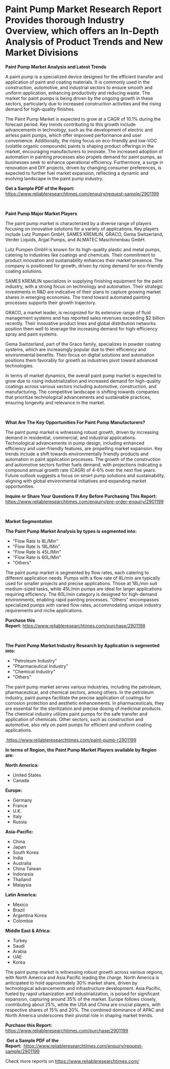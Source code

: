 <p><h1>Paint Pump Market Research Report Provides thorough Industry Overview, which offers an In-Depth Analysis of Product Trends and New Market Divisions</h1></p><p><strong>Paint Pump Market Analysis and Latest Trends</strong></p>
<p><p>A paint pump is a specialized device designed for the efficient transfer and application of paint and coating materials. It is commonly used in the construction, automotive, and industrial sectors to ensure smooth and uniform application, enhancing productivity and reducing waste. The market for paint pumps is being driven by the ongoing growth in these sectors, particularly due to increased construction activities and the rising demand for high-quality finishes.</p><p>The Paint Pump Market is expected to grow at a CAGR of 10.1% during the forecast period. Key trends contributing to this growth include advancements in technology, such as the development of electric and airless paint pumps, which offer improved performance and user convenience. Additionally, the rising focus on eco-friendly and low-VOC (volatile organic compounds) paints is shaping product offerings in the market, encouraging manufacturers to innovate. The increased adoption of automation in painting processes also propels demand for paint pumps, as businesses seek to enhance operational efficiency. Furthermore, a surge in renovation and DIY projects, driven by changing consumer preferences, is expected to further fuel market expansion, reflecting a dynamic and evolving landscape in the paint pump industry.</p></p>
<p><strong>Get a Sample PDF of the Report:&nbsp;</strong> <a href="https://www.reliableresearchtimes.com/enquiry/request-sample/2901199?utm_campaign=2624&utm_medium=2&utm_source=Github&utm_content=ia&utm_term=16032025&utm_id=paint-pump">https://www.reliableresearchtimes.com/enquiry/request-sample/2901199</a></p>
<p>&nbsp;</p>
<p><strong>Paint Pump Major Market Players</strong></p>
<p><p>The paint pump market is characterized by a diverse range of players focusing on innovative solutions for a variety of applications. Key players include Lutz Pumpen GmbH, SAMES KREMLIN, GRACO, Gema Switzerland, Verder Liquids, Argal Pumps, and ALMATEC Maschinenbau GmbH.</p><p>Lutz Pumpen GmbH is known for its high-quality plastic and metal pumps, catering to industries like coatings and chemicals. Their commitment to product innovation and sustainability enhances their market presence. The company is positioned for growth, driven by rising demand for eco-friendly coating solutions.</p><p>SAMES KREMLIN specializes in supplying finishing equipment for the paint industry, with a strong focus on technology and automation. Their strategic investments in R&D are indicative of their plans to capture growing market shares in emerging economies. The trend toward automated painting processes supports their growth trajectory.</p><p>GRACO, a market leader, is recognized for its extensive range of fluid management systems and has reported sales revenues exceeding $2 billion recently. Their innovative product lines and global distribution networks position them well to leverage the increasing demand for high-efficiency spray and paint systems.</p><p>Gema Switzerland, part of the Graco family, specializes in powder coating systems, which are increasingly popular due to their efficiency and environmental benefits. Their focus on digital solutions and automation positions them favorably for growth as industries pivot toward advanced technologies.</p><p>In terms of market dynamics, the overall paint pump market is expected to grow due to rising industrialization and increased demand for high-quality coatings across various sectors including automotive, construction, and manufacturing. The competitive landscape is shifting towards companies that prioritize technological advancements and sustainable practices, ensuring longevity and relevance in the market.</p></p>
<p>&nbsp;</p>
<p><strong>What Are The Key Opportunities For Paint Pump Manufacturers?</strong></p>
<p><p>The paint pump market is witnessing robust growth, driven by increasing demand in residential, commercial, and industrial applications. Technological advancements in pump design, including enhanced efficiency and user-friendly features, are propelling market expansion. Key trends include a shift towards environmentally friendly products and automation in paint application processes. The growth of the construction and automotive sectors further fuels demand, with projections indicating a compound annual growth rate (CAGR) of 4-6% over the next five years. Future outlook suggests a focus on smart pump solutions and sustainability, aligning with global environmental initiatives and expanding market opportunities.</p></p>
<p><strong>Inquire or Share Your Questions If Any Before Purchasing This Report:</strong> <a href="https://www.reliableresearchtimes.com/enquiry/pre-order-enquiry/2901199?utm_campaign=2624&utm_medium=2&utm_source=Github&utm_content=ia&utm_term=16032025&utm_id=paint-pump">https://www.reliableresearchtimes.com/enquiry/pre-order-enquiry/2901199</a></p>
<p>&nbsp;</p>
<p><strong>Market Segmentation</strong></p>
<p><strong>The Paint Pump Market Analysis by types is segmented into:</strong></p>
<p><ul><li>"Flow Rate Is 8L/Min"</li><li>"Flow Rate Is 18L/Min"</li><li>"Flow Rate Is 45L/Min"</li><li>"Flow Rate Is 60L/Min"</li><li>"Others"</li></ul></p>
<p><p>The paint pump market is segmented by flow rates, each catering to different application needs. Pumps with a flow rate of 8L/min are typically used for smaller projects and precise applications. Those at 18L/min suit medium-sized tasks, while 45L/min pumps are ideal for larger applications requiring efficiency. The 60L/min category is designed for high-demand environments, enabling rapid painting processes. "Others" encompasses specialized pumps with varied flow rates, accommodating unique industry requirements and niche applications.</p></p>
<p><strong>Purchase this Report:&nbsp;</strong><a href="https://www.reliableresearchtimes.com/purchase/2901199?utm_campaign=2624&utm_medium=2&utm_source=Github&utm_content=ia&utm_term=16032025&utm_id=paint-pump">https://www.reliableresearchtimes.com/purchase/2901199</a></p>
<p>&nbsp;</p>
<p><strong>The Paint Pump Market Industry Research by Application is segmented into:</strong></p>
<p><ul><li>"Petroleum Industry"</li><li>"Pharmaceutical Industry"</li><li>"Chemical Industry"</li><li>"Others"</li></ul></p>
<p><p>The paint pump market serves various industries, including the petroleum, pharmaceutical, and chemical sectors, among others. In the petroleum industry, paint pumps facilitate the precise application of coatings for corrosion protection and aesthetic enhancements. In pharmaceuticals, they are essential for the sterilization and precise dosing of medicinal products. The chemical industry utilizes paint pumps for the safe transfer and application of chemicals. Other sectors, such as construction and automotive, also rely on paint pumps for efficient and uniform coating applications.</p></p>
<p><a href="https://www.reliableresearchtimes.com/paint-pump-r2901199?utm_campaign=2624&utm_medium=2&utm_source=Github&utm_content=ia&utm_term=16032025&utm_id=paint-pump">&nbsp;https://www.reliableresearchtimes.com/paint-pump-r2901199</a></p>
<p><strong>In terms of Region, the Paint Pump Market Players available by Region are:</strong></p>
<p>
    <p> <strong> North America: </strong>
        <ul>
            <li>United States</li>
            <li>Canada</li>
        </ul>
        </p> 
    <p> <strong> Europe: </strong>
        <ul>
            <li>Germany</li>
            <li>France</li>
            <li>U.K.</li>
            <li>Italy</li>
            <li>Russia</li>
        </ul>
        </p> 
    <p> <strong> Asia-Pacific: </strong>
        <ul>
            <li>China</li>
            <li>Japan</li>
            <li>South Korea</li>
            <li>India</li>
            <li>Australia</li>
            <li>China Taiwan</li>
            <li>Indonesia</li>
            <li>Thailand</li>
            <li>Malaysia</li>
        </ul>
        </p> 
    <p> <strong> Latin America: </strong>
        <ul>
            <li>Mexico</li>
            <li>Brazil</li>
            <li>Argentina Korea</li>
            <li>Colombia</li>
        </ul>
        </p> 
    <p> <strong> Middle East & Africa: </strong>
        <ul>
            <li>Turkey</li>
            <li>Saudi</li>
            <li>Arabia</li>
            <li>UAE</li>
            <li>Korea</li>
        </ul>
    </p>
    </p>
<p><p>The paint pump market is witnessing robust growth across various regions, with North America and Asia Pacific leading the charge. North America is anticipated to hold approximately 30% market share, driven by technological advancements and infrastructure development. Asia Pacific, fueled by rapid urbanization and industrialization, is poised for significant expansion, capturing around 35% of the market. Europe follows closely, contributing about 25%, while the USA and China are crucial players, with respective shares of 15% and 20%. The combined dominance of APAC and North America underscores their pivotal role in shaping market trends.</p></p>
<p><strong>Purchase this Report: </strong><a href="https://www.reliableresearchtimes.com/purchase/2901199?utm_campaign=2624&utm_medium=2&utm_source=Github&utm_content=ia&utm_term=16032025&utm_id=paint-pump">https://www.reliableresearchtimes.com/purchase/2901199</a></p>
<p>&nbsp;<strong>Get a Sample PDF of the Report:&nbsp;&nbsp;</strong><a href="https://www.reliableresearchtimes.com/enquiry/request-sample/2901199?utm_campaign=2624&utm_medium=2&utm_source=Github&utm_content=ia&utm_term=16032025&utm_id=paint-pump">https://www.reliableresearchtimes.com/enquiry/request-sample/2901199</a></p>
<p><strong></strong></p>
<p>Check more reports on <a href="https://www.reliableresearchtimes.com/?utm_campaign=2624&utm_medium=2&utm_source=Github&utm_content=ia&utm_term=16032025&utm_id=paint-pump">https://www.reliableresearchtimes.com/</a></p>